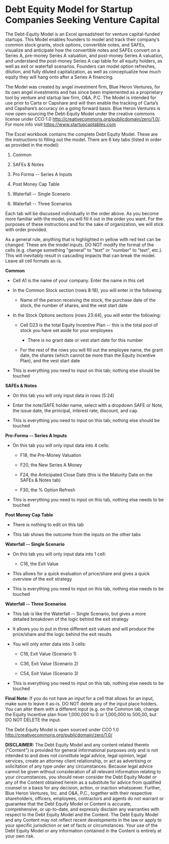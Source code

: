# Debt Equity Model for Startup Companies Seeking Venture Capital

The Debt-Equity Model is an Excel spreadsheet for venture capital-funded startups.  This Model enables founders to model and track their company’s common stock grants, stock options, convertible notes, and SAFEs, visualize and anticipate how the convertible notes and SAFEs convert on a Series A, pre-money Series A valuation, and post-money Series A valuation, and understand the post-money Series A cap table for all equity holders, as well as exit or waterfall scenarios.  Founders can model option refreshes, dilution, and fully diluted capitalization, as well as conceptualize how much equity they will hang onto after a Series A financing.  

The Model was created by angel investment firm, Blue Heron Ventures, for its own angel investments and has since been implemented as a proprietary tool by venture and startup law firm, O&A, P.C.  The Model is intended for use prior to Carta or Capshare and will then enable the tracking of Carta’s and Capshare’s accuracy on a going forward basis.  Blue Heron Ventures is now open-sourcing the Debt-Equity Model under the creative commons license under CCO 1.0 http://creativecommons.org/publicdomain/zero/1.0/.  For more info visit https://www.startupcaptables.com

The Excel workbook contains the complete Debt Equity Model. These are the instructions to filling out the model. There are 6 key tabs (listed in order as provided in the model):

1. Common

2. SAFEs & Notes

3. Pro Forma -- Series A Inputs

4. Post Money Cap Table

5. Waterfall -- Single Scenario

6. Waterfall -- Three Scenarios

Each tab will be discussed individually in the order above. As you become more familiar with the model, you will fill it out in the order you want. For the purposes of these instructions and for the sake of organization, we will stick with order provided.

As a general rule, anything that is highlighted in yellow with red text can be changed. These are the model inputs. DO NOT modify the format of the cells (e.g. change something "general" to "text" or "number" to "text", etc.). This will inevitably result in cascading impacts that can break the model. Leave all cell formats as-is.

**Common**

- Cell A1 is the name of your company. Enter the name in this cell

- In the Common Stock section (rows 8:18), you will enter in the following:

  - Name of the person receiving the stock, the purchase date of the stock, the number of shares, and the vest start date

- In the Stock Options sections (rows 23:44), you will enter the following:

  - Cell D23 is the total Equity Incentive Plan -- this is the total pool of stock you have set aside for your employees
        
      - There is no grant date or vest start date for this number

  - For the rest of the rows you will fill out the employee name, the grant date, the shares (which cannot be more than the Equity Incentive Plan), and the vest start date

- This is everything you need to input on this tab; nothing else should be touched

**SAFEs & Notes**

- On this tab you will only input data in rows (5:24)

- Enter the note/SAFE holder name, select with a dropdown SAFE or Note, the issue date, the principal, interest rate, discount, and cap.

- This is everything you need to input on this tab; nothing else should be touched

**Pro-Forma -- Series A Inputs**

- On this tab you will only input data into 4 cells:

   - F18, the Pre-Money Valuation

   - F20, the New Series A Money

   - F24, the Anticipated Close Date (this is the Maturity Date on the SAFEs & Notes tab)

   - F30, the % Option Refresh

- This is everything you need to input on this tab, nothing else needs to be touched

**Post Money Cap Table**

- There is nothing to edit on this tab

- This tab shows the outcome from the inputs on the other tabs

**Waterfall -- Single Scenario**

- On this tab you will only input data into 1 cell:

   - C16, the Exit Value

- This allows for a quick evaluation of price/share and gives a quick overview of the exit strategy

- This is everything you need to input on this tab, nothing else needs to be touched

**Waterfall -- Three Scenarios**

- This tab is like the Waterfall -- Single Scenario, but gives a more detailed breakdown of the logic behind the exit strategy

- It allows you to put in three different exit values and will produce the price/share and the logic behind the exit results

- You will only enter data into 3 cells:

   - C18, Exit Value (Scenario 1)

   - C36, Exit Value (Scenario 2)

   - C54, Exit Value (Scenario 3)

- This is everything you need to input on this tab, nothing else needs to be touched

**Final Note:** If you do not have an input for a cell that allows for an input, make sure to leave it as-is. DO NOT delete any of the input place holders. You can alter them with a different input (e.g. on the Common tab, change the Equity Incentive plan from 1,000,000 to 0 or 1,000,000 to 500,00, but DO NOT DELETE the input.

The Debt Equity Model is open sourced under CCO 1.0 <http://creativecommons.org/publicdomain/zero/1.0/>

**DISCLAIMER:** The Debt Equity Model and any content related thereto ("Content") is provided for general informational purposes only and is not intended to and does not constitute legal advice, legal opinion, legal services, create an attorney client relationship, or act as advertising or solicitation of any type under any circumstances. Because legal advice cannot be given without consideration of all relevant information relating to your circumstances, you should never consider the Debt Equity Model or any of the Content obtained herein as a substitute for advice from qualified counsel or a basis for any decision, action, or inaction whatsoever. Further, Blue Heron Ventures, Inc. and O&A, P.C., together with their respective shareholders, officers, employees, contractors and agents do not warrant or guarantee that the Debt Equity Model or Content is accurate, comprehensive, or up-to-date, and expressly disclaim any warranties with respect to the Debt Equity Model and the Content. The Debt Equity Model and any Content may not reflect recent developments in the law or apply to your specific jurisdiction or set of facts or circumstances. Your use of the Debt Equity Model or any information contained in the Content is entirely at your own risk.
